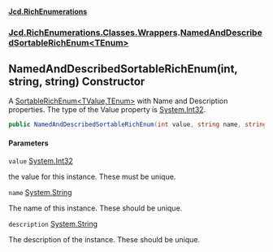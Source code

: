 #### [Jcd.RichEnumerations](index.md 'index')

### [Jcd.RichEnumerations.Classes.Wrappers](Jcd.RichEnumerations.Classes.Wrappers.md 'Jcd.RichEnumerations.Classes.Wrappers').[NamedAndDescribedSortableRichEnum&lt;TEnum&gt;](Jcd.RichEnumerations.Classes.Wrappers.NamedAndDescribedSortableRichEnum_TEnum_.md 'Jcd.RichEnumerations.Classes.Wrappers.NamedAndDescribedSortableRichEnum<TEnum>')

## NamedAndDescribedSortableRichEnum(int, string, string) Constructor

A [SortableRichEnum&lt;TValue,TEnum&gt;](Jcd.RichEnumerations.Classes.SortableRichEnum_TValue,TEnum_.md 'Jcd.RichEnumerations.Classes.SortableRichEnum<TValue,TEnum>')  with Name and Description properties. The type of the Value
property is [System.Int32](https://docs.microsoft.com/en-us/dotnet/api/System.Int32 'System.Int32').

```csharp
public NamedAndDescribedSortableRichEnum(int value, string name, string description);
```

#### Parameters

<a name='Jcd.RichEnumerations.Classes.Wrappers.NamedAndDescribedSortableRichEnum_TEnum_.NamedAndDescribedSortableRichEnum(int,string,string).value'></a>

`value` [System.Int32](https://docs.microsoft.com/en-us/dotnet/api/System.Int32 'System.Int32')

the value for this instance. These must be unique.

<a name='Jcd.RichEnumerations.Classes.Wrappers.NamedAndDescribedSortableRichEnum_TEnum_.NamedAndDescribedSortableRichEnum(int,string,string).name'></a>

`name` [System.String](https://docs.microsoft.com/en-us/dotnet/api/System.String 'System.String')

The name of this instance. These should be unique.

<a name='Jcd.RichEnumerations.Classes.Wrappers.NamedAndDescribedSortableRichEnum_TEnum_.NamedAndDescribedSortableRichEnum(int,string,string).description'></a>

`description` [System.String](https://docs.microsoft.com/en-us/dotnet/api/System.String 'System.String')

The description of the instance. These should be unique.